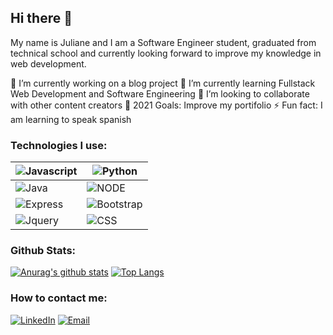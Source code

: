 ## Hi there 👋

My name is Juliane and I am a Software Engineer student, graduated from technical school and currently looking forward to improve my knowledge in web development. 

🔭 I’m currently working on a blog project
🌱 I’m currently learning Fullstack Web Development and Software Engineering
👯 I’m looking to collaborate with other content creators
🥅 2021 Goals: Improve my portifolio
⚡ Fun fact: I am learning to speak spanish

### Technologies I use:

![Javascript](https://img.shields.io/badge/JavaScript-F7DF1E?style=for-the-badge&logo=javascript&logoColor=black) | ![Python](https://img.shields.io/badge/Python-3776AB?style=for-the-badge&logo=python&logoColor=white)
------------ | -------------
![Java](https://img.shields.io/badge/Java-ED8B00?style=for-the-badge&logo=java&logoColor=white) | ![NODE](https://img.shields.io/badge/Node.js-43853D?style=for-the-badge&logo=node.js&logoColor=white)
![Express](	https://img.shields.io/badge/Express.js-404D59?style=for-the-badge) | ![Bootstrap](	https://img.shields.io/badge/Bootstrap-563D7C?style=for-the-badge&logo=bootstrap&logoColor=white)
![Jquery](https://img.shields.io/badge/jQuery-0769AD?style=for-the-badge&logo=jquery&logoColor=white) | ![CSS](	https://img.shields.io/badge/CSS3-1572B6?style=for-the-badge&logo=css3&logoColor=white)

### Github Stats:

[![Anurag's github stats](https://github-readme-stats.vercel.app/api?username=julianesouza&show_icons=true&theme=buefy)](https://github.com/anuraghazra/github-readme-stats) [![Top Langs](https://github-readme-stats.vercel.app/api/top-langs/?username=julianesouza)](https://github.com/anuraghazra/github-readme-stats)


### How to contact me:

[![LinkedIn](https://img.shields.io/badge/LinkedIn-0077B5?style=for-the-badge&logo=linkedin&logoColor=white)](https://www.linkedin.com/in/juliane-souza-498029198/) [![Email](https://img.shields.io/badge/Gmail-D14836?style=for-the-badge&logo=gmail&logoColor=white)](https://www.linkedin.com/in/juliane-souza-498029198/)
